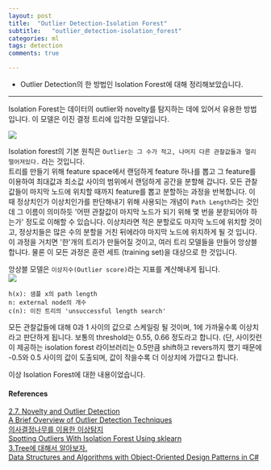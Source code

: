 ```yaml
---
layout: post
title:  "Outlier Detection-Isolation Forest"
subtitle:   "outlier_detection-isolation_forest"
categories: ml
tags: detection
comments: true

---
```


- Outlier Detection의 한 방법인 Isolation Forest에 대해 정리해보았습니다.

---

Isolation Forest는 데이터의 outlier와 novelty를 탐지하는 데에 
있어서 유용한 방법입니다. 이 모델은 이진 결정 트리에 입각한 모델입니다. 

![](https://miro.medium.com/max/981/0*0GuMixLdSZo3V3Nh.)  

Isolation forest의 기본 원칙은 `Outlier는 그 수가 적고, 나머지 다른 관찰값들과 멀리 떨어져있다.` 라는 것입니다.    
트리를 만들기 위해 feature space에서 랜덤하게 feature 하나를 뽑고 그 feature를 이용하여 최대값과 최소값 사이의 범위에서 
랜덤하게 공간을 분할해 갑니다. 모든 관찰값들이 마지막 노드에 위치할 때까지 feature를 뽑고 분할하는 과정을 반복합니다. 
이 때 정상치인가 이상치인가를 판단해내기 위해 사용되는 개념이 `Path Length`라는 것인데 그 이름이 의미하듯
'어떤 관찰값이 마지막 노드가 되기 위해 몇 번을 분핟되어야 하는가' 정도로 이해할 수 있습니다. 이상치라면 
적은 분할로도 마지막 노드에 위치할 것이고, 정상치들은 많은 수의 분할을 거친 뒤에라야 마지막 노드에 위치하게 될 것 
입니다. 이 과정을 거치면 '한'개의 트리가 만들어질 것이고, 여러 트리 모델들을 만들어 앙상블합니다. 물론 이 
모든 과정은 훈련 세트 (training set)을 대상으로 한 것입니다. 

앙상블 모델은 `이상지수(Outlier score)`라는 지표를 계산해내게 됩니다.  
![](https://miro.medium.com/max/206/0*uVVSUfptaeFzqRZW.)  
 
```
h(x): 샘플 x의 path length  
n: external node의 개수  
c(n): 이진 트리의 'unsuccessful length search'
```  

모든 관찰값들에 대해 0과 1 사이의 값으로 스케일링 될 것이며, 1에 가까울수록 이상치라고 판단하게 됩니다. 
보통의 threshold는 0.55, 0.66 정도라고 합니다. (단, 사이킷런이 제공하는 isolation forest 라이브러리는 
0.5만큼 shift하고 revers까지 했기 때문에 -0.5와 0.5 사이의 값이 도출되며, 값이 작을수록 더 이상치에 
가깝다고 합니다.  

이상 Isolation Forest에 대한 내용이었습니다. 


#### References  
[2.7. Novelty and Outlier Detection](https://scikit-learn.org/stable/modules/outlier_detection.html)  
[A Brief Overview of Outlier Detection Techniques](https://miro.medium.com/max/981/0*0GuMixLdSZo3V3Nh.)  
[의사결정나무를 이용한 이상탐지](https://ko.logpresso.com/documents/anomaly-detection)  
[Spotting Outliers With Isolation Forest Using sklearn](https://dzone.com/articles/spotting-outliers-with-isolation-forest-using-skle)  
[3.Tree에 대해서 알아보자.](https://gnujoow.github.io/ds/2016/08/27/DS3-Tree/)  
[Data Structures and Algorithms
with Object-Oriented Design Patterns in
C#](http://programming.etherealspheres.com/backup/ebooks%20-%20Other%20Programming%20Languages/Data%20Structures%20And%20Algorithms%20With%20Object-Oriented%20Design%20Patterns%20In%20C%20Sharp.pdf)
